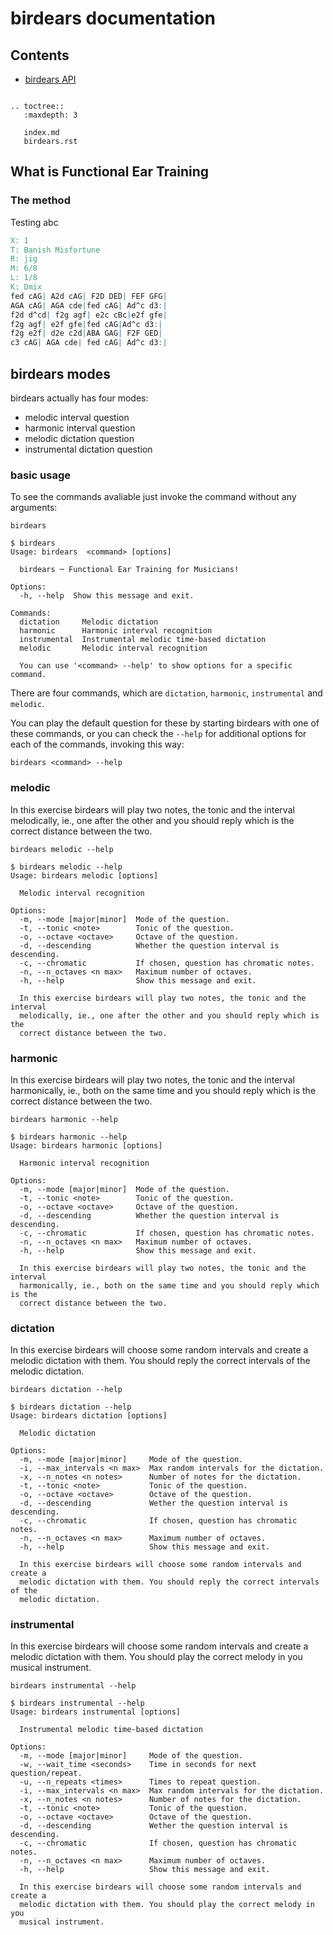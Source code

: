 # birdears documentation

## Contents

* [birdears API](birdears.rst)

```eval_rst

.. toctree::
   :maxdepth: 3

   index.md
   birdears.rst
```

## What is Functional Ear Training

### The method

Testing abc

```abc
X: 1
T: Banish Misfortune
R: jig
M: 6/8
L: 1/8
K: Dmix
fed cAG| A2d cAG| F2D DED| FEF GFG|
AGA cAG| AGA cde|fed cAG| Ad^c d3:|
f2d d^cd| f2g agf| e2c cBc|e2f gfe|
f2g agf| e2f gfe|fed cAG|Ad^c d3:|
f2g e2f| d2e c2d|ABA GAG| F2F GED|
c3 cAG| AGA cde| fed cAG| Ad^c d3:|
```

## birdears modes

birdears actually has four modes:

* melodic interval question
* harmonic interval question
* melodic dictation question
* instrumental dictation question

### basic usage

To see the commands avaliable just invoke the command without any arguments:

```
birdears
```

```
$ birdears
Usage: birdears  <command> [options]

  birdears ─ Functional Ear Training for Musicians!

Options:
  -h, --help  Show this message and exit.

Commands:
  dictation     Melodic dictation
  harmonic      Harmonic interval recognition
  instrumental  Instrumental melodic time-based dictation
  melodic       Melodic interval recognition

  You can use '<command> --help' to show options for a specific command.
```

There are four commands, which are `dictation`, `harmonic`, `instrumental` and
`melodic`.

You can play the default question for these by starting birdears with one of
these commands, or you can check the `--help` for additional options for each
of the commands, invoking this way:

```
birdears <command> --help
```

### melodic

In this exercise birdears will play two notes, the tonic and the interval
melodically, ie., one after the other and you should reply which is the
correct distance between the two.

```
birdears melodic --help
```

```
$ birdears melodic --help
Usage: birdears melodic [options]

  Melodic interval recognition

Options:
  -m, --mode [major|minor]  Mode of the question.
  -t, --tonic <note>        Tonic of the question.
  -o, --octave <octave>     Octave of the question.
  -d, --descending          Whether the question interval is descending.
  -c, --chromatic           If chosen, question has chromatic notes.
  -n, --n_octaves <n max>   Maximum number of octaves.
  -h, --help                Show this message and exit.

  In this exercise birdears will play two notes, the tonic and the interval
  melodically, ie., one after the other and you should reply which is the
  correct distance between the two.
```

### harmonic

In this exercise birdears will play two notes, the tonic and the interval
harmonically, ie., both on the same time and you should reply which is the
correct distance between the two.

```
birdears harmonic --help
```

```
$ birdears harmonic --help
Usage: birdears harmonic [options]

  Harmonic interval recognition

Options:
  -m, --mode [major|minor]  Mode of the question.
  -t, --tonic <note>        Tonic of the question.
  -o, --octave <octave>     Octave of the question.
  -d, --descending          Whether the question interval is descending.
  -c, --chromatic           If chosen, question has chromatic notes.
  -n, --n_octaves <n max>   Maximum number of octaves.
  -h, --help                Show this message and exit.

  In this exercise birdears will play two notes, the tonic and the interval
  harmonically, ie., both on the same time and you should reply which is the
  correct distance between the two.
```

### dictation

In this exercise birdears will choose some random intervals and create a
melodic dictation with them. You should reply the correct intervals of the
melodic dictation.

```
birdears dictation --help
```

```
$ birdears dictation --help
Usage: birdears dictation [options]

  Melodic dictation

Options:
  -m, --mode [major|minor]     Mode of the question.
  -i, --max_intervals <n max>  Max random intervals for the dictation.
  -x, --n_notes <n notes>      Number of notes for the dictation.
  -t, --tonic <note>           Tonic of the question.
  -o, --octave <octave>        Octave of the question.
  -d, --descending             Wether the question interval is descending.
  -c, --chromatic              If chosen, question has chromatic notes.
  -n, --n_octaves <n max>      Maximum number of octaves.
  -h, --help                   Show this message and exit.

  In this exercise birdears will choose some random intervals and create a
  melodic dictation with them. You should reply the correct intervals of the
  melodic dictation.
```

### instrumental

In this exercise birdears will choose some random intervals and create a
melodic dictation with them. You should play the correct melody in you
musical instrument.

```
birdears instrumental --help
```

```
$ birdears instrumental --help
Usage: birdears instrumental [options]

  Instrumental melodic time-based dictation

Options:
  -m, --mode [major|minor]     Mode of the question.
  -w, --wait_time <seconds>    Time in seconds for next question/repeat.
  -u, --n_repeats <times>      Times to repeat question.
  -i, --max_intervals <n max>  Max random intervals for the dictation.
  -x, --n_notes <n notes>      Number of notes for the dictation.
  -t, --tonic <note>           Tonic of the question.
  -o, --octave <octave>        Octave of the question.
  -d, --descending             Wether the question interval is descending.
  -c, --chromatic              If chosen, question has chromatic notes.
  -n, --n_octaves <n max>      Maximum number of octaves.
  -h, --help                   Show this message and exit.

  In this exercise birdears will choose some random intervals and create a
  melodic dictation with them. You should play the correct melody in you
  musical instrument.
```

